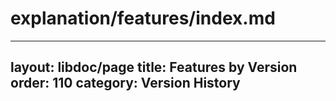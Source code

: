 # explanation/features/index.md
---
layout: libdoc/page
title: Features by Version
order: 110
category: Version History
---